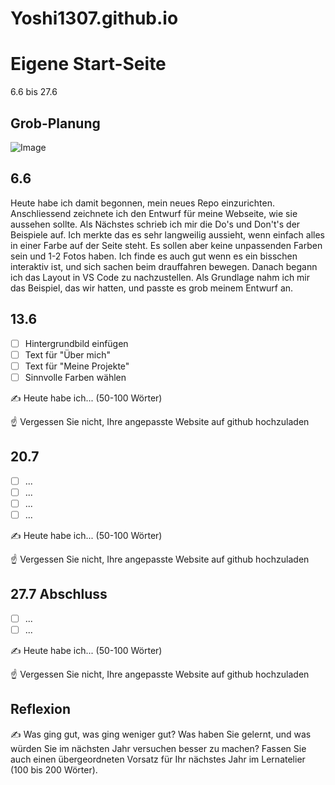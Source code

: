 # Yoshi1307.github.io

# Eigene Start-Seite

6.6 bis 27.6

## Grob-Planung

![Image](https://github.com/user-attachments/assets/826beecd-4bca-4b7e-aa0c-d42f9956453b)


## 6.6

Heute habe ich damit begonnen, mein neues Repo einzurichten. Anschliessend zeichnete ich den Entwurf für meine Webseite, wie sie aussehen sollte. Als Nächstes schrieb ich mir die Do's und Don't's der Beispiele auf. Ich merkte das es sehr langweilig aussieht, wenn einfach alles in einer Farbe auf der Seite steht. Es sollen aber keine unpassenden Farben sein und 1-2 Fotos haben. Ich finde es auch gut wenn es ein bisschen interaktiv ist, und sich sachen beim drauffahren bewegen. Danach begann ich das Layout in VS Code zu nachzustellen. Als Grundlage nahm ich mir das Beispiel, das wir hatten, und passte es grob meinem Entwurf an.
## 13.6

- [ ] Hintergrundbild einfügen
- [ ] Text für "Über mich"
- [ ] Text für "Meine Projekte"
- [ ] Sinnvolle Farben wählen

✍️ Heute habe ich... (50-100 Wörter)

☝️ Vergessen Sie nicht, Ihre angepasste Website auf github hochzuladen

## 20.7

- [ ] ...
- [ ] ...
- [ ] ...
- [ ] ...

✍️ Heute habe ich... (50-100 Wörter)

☝️ Vergessen Sie nicht, Ihre angepasste Website auf github hochzuladen

## 27.7 Abschluss

- [ ] ...
- [ ] ...

✍️ Heute habe ich... (50-100 Wörter)

☝️ Vergessen Sie nicht, Ihre angepasste Website auf github hochzuladen

## Reflexion

✍️ Was ging gut, was ging weniger gut? Was haben Sie gelernt, und was würden Sie im nächsten Jahr versuchen besser zu machen? Fassen Sie auch einen übergeordneten Vorsatz für Ihr nächstes Jahr im Lernatelier (100 bis 200 Wörter).

